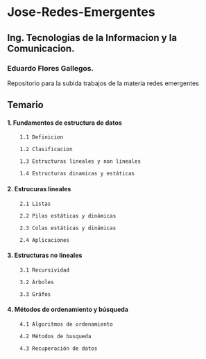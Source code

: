 # Jose-Redes-Emergentes

## Ing. Tecnologias de la Informacion y la Comunicacion.

### Eduardo Flores Gallegos.

Repositorio para la subida trabajos de la materia redes emergentes

## Temario 

 #### 1. Fundamentos de estructura de datos       
        
        1.1 Definicion    
        
        1.2 Clasificacion  
        
        1.3 Estructuras lineales y non lineales  
        
        1.4 Estructuras dinamicas y estáticas  

 #### 2. Estrucuras lineales    
        2.1 Listas  

        2.2 Pilas estáticas y dinámicas  

        2.3 Colas estáticas y dinámicas  

        2.4 Aplicaciones  

 #### 3. Estructuras no lineales      
        3.1 Recursividad  

        3.2 Árboles  

        3.3 Gráfos  

 #### 4. Métodos de ordenamiento y búsqueda       
        4.1 Algoritmos de ordenamiento  

        4.2 Métodos de busqueda  
           
        4.3 Recuperación de datos 
